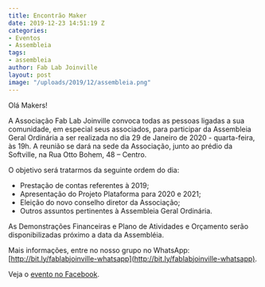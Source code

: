 ```yaml
---
title: Encontrão Maker
date: 2019-12-23 14:51:19 Z
categories:
- Eventos
- Assembleia
tags:
- assembleia
author: Fab Lab Joinville
layout: post
image: "/uploads/2019/12/assembleia.png"
---
```


Olá Makers!

A Associação Fab Lab Joinville convoca todas as pessoas ligadas a sua comunidade, em especial seus associados, para participar da Assembleia Geral Ordinária a ser realizada no dia 29 de Janeiro de 2020 - quarta-feira, às 19h. A reunião se dará na sede da Associação, junto ao prédio da Softville, na Rua Otto Bohem, 48 – Centro.

O objetivo será tratarmos da seguinte ordem do dia:
* Prestação de contas referentes à 2019;
* Apresentação do Projeto Plataforma para 2020 e 2021;
* Eleição do novo conselho diretor da Associação;
* Outros assuntos pertinentes à Assembleia Geral Ordinária.

As Demonstrações Financeiras e Plano de Atividades e Orçamento serão disponibilizadas próximo a data da Assembléia.

Mais informações, entre no nosso grupo no WhatsApp: [http://bit.ly/fablabjoinville-whatsapp](http://bit.ly/fablabjoinville-whatsapp).

Veja o [evento no Facebook](https://www.facebook.com/events/774459866398919).
